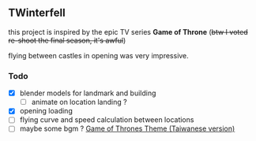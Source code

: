 ## TWinterfell

this project is inspired by the epic TV series **Game of Throne** (~~btw I voted re-shoot the final season, it's awful~~)

flying between castles in opening was very impressive.

### Todo

- [x] blender models for landmark and building
  - [ ] animate on location landing ?
- [x] opening loading
- [ ] flying curve and speed calculation between locations
- [ ] maybe some bgm ? [Game of Thrones Theme (Taiwanese version)](https://www.youtube.com/watch?v=Fz9eg2kisf8)